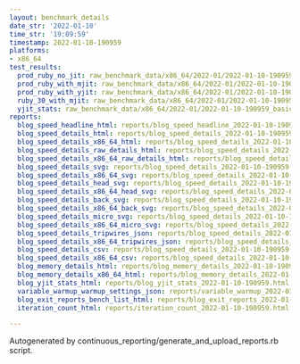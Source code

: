 ```yaml
---
layout: benchmark_details
date_str: '2022-01-10'
time_str: '19:09:59'
timestamp: 2022-01-10-190959
platforms:
- x86_64
test_results:
  prod_ruby_no_jit: raw_benchmark_data/x86_64/2022-01/2022-01-10-190959_basic_benchmark_prod_ruby_no_jit.json
  prod_ruby_with_mjit: raw_benchmark_data/x86_64/2022-01/2022-01-10-190959_basic_benchmark_prod_ruby_with_mjit.json
  prod_ruby_with_yjit: raw_benchmark_data/x86_64/2022-01/2022-01-10-190959_basic_benchmark_prod_ruby_with_yjit.json
  ruby_30_with_mjit: raw_benchmark_data/x86_64/2022-01/2022-01-10-190959_basic_benchmark_ruby_30_with_mjit.json
  yjit_stats: raw_benchmark_data/x86_64/2022-01/2022-01-10-190959_basic_benchmark_yjit_stats.json
reports:
  blog_speed_headline_html: reports/blog_speed_headline_2022-01-10-190959.html
  blog_speed_details_html: reports/blog_speed_details_2022-01-10-190959.html
  blog_speed_details_x86_64_html: reports/blog_speed_details_2022-01-10-190959.x86_64.html
  blog_speed_details_raw_details_html: reports/blog_speed_details_2022-01-10-190959.raw_details.html
  blog_speed_details_x86_64_raw_details_html: reports/blog_speed_details_2022-01-10-190959.x86_64.raw_details.html
  blog_speed_details_svg: reports/blog_speed_details_2022-01-10-190959.svg
  blog_speed_details_x86_64_svg: reports/blog_speed_details_2022-01-10-190959.x86_64.svg
  blog_speed_details_head_svg: reports/blog_speed_details_2022-01-10-190959.head.svg
  blog_speed_details_x86_64_head_svg: reports/blog_speed_details_2022-01-10-190959.x86_64.head.svg
  blog_speed_details_back_svg: reports/blog_speed_details_2022-01-10-190959.back.svg
  blog_speed_details_x86_64_back_svg: reports/blog_speed_details_2022-01-10-190959.x86_64.back.svg
  blog_speed_details_micro_svg: reports/blog_speed_details_2022-01-10-190959.micro.svg
  blog_speed_details_x86_64_micro_svg: reports/blog_speed_details_2022-01-10-190959.x86_64.micro.svg
  blog_speed_details_tripwires_json: reports/blog_speed_details_2022-01-10-190959.tripwires.json
  blog_speed_details_x86_64_tripwires_json: reports/blog_speed_details_2022-01-10-190959.x86_64.tripwires.json
  blog_speed_details_csv: reports/blog_speed_details_2022-01-10-190959.csv
  blog_speed_details_x86_64_csv: reports/blog_speed_details_2022-01-10-190959.x86_64.csv
  blog_memory_details_html: reports/blog_memory_details_2022-01-10-190959.html
  blog_memory_details_x86_64_html: reports/blog_memory_details_2022-01-10-190959.x86_64.html
  blog_yjit_stats_html: reports/blog_yjit_stats_2022-01-10-190959.html
  variable_warmup_warmup_settings_json: reports/variable_warmup_2022-01-10-190959.warmup_settings.json
  blog_exit_reports_bench_list_html: reports/blog_exit_reports_2022-01-10-190959.bench_list.html
  iteration_count_html: reports/iteration_count_2022-01-10-190959.html

---
```

Autogenerated by continuous_reporting/generate_and_upload_reports.rb script.
